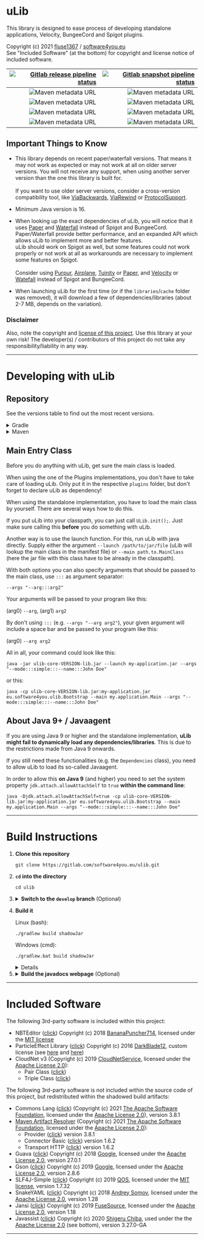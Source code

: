 # uLib

This library is designed to ease process of developing standalone applications, Velocity, BungeeCord and Spigot plugins.

Copyright (c) 2021 [fluse1367](https://gitlab.com/fluse1367) / [software4you.eu](https://gitlab.com/software4you.eu)   
See "Included Software" (at the bottom) for copyright and license notice of included software.

| [![Gitlab release pipeline status](https://img.shields.io/gitlab/pipeline/software4you.eu/ulib/master?label=Release%20Build&style=for-the-badge)](https://gitlab.com/software4you.eu/ulib/-/pipelines?ref=master) | [![Gitlab snapshot pipeline status](https://img.shields.io/gitlab/pipeline/software4you.eu/ulib/develop?label=Snapshot%20Build&style=for-the-badge)](https://gitlab.com/software4you.eu/ulib/-/pipelines?ref=develop) |
| ---: | ---: |
| ![Maven metadata URL](https://img.shields.io/maven-metadata/v?color=blue&label=ulib-core-api&metadataUrl=https%3A%2F%2Fgitlab.com%2Fapi%2Fv4%2Fprojects%2F19415500%2Fpackages%2Fmaven%2Feu%2Fsoftware4you%2Fulib%2Fulib-core-api%2Fmaven-metadata.xml) | ![Maven metadata URL](https://img.shields.io/maven-metadata/v?color=blue&label=ulib-core-api&metadataUrl=https%3A%2F%2Fgitlab.com%2Fapi%2Fv4%2Fprojects%2F26647460%2Fpackages%2Fmaven%2Feu%2Fsoftware4you%2Fulib%2Fulib-core-api%2Fmaven-metadata.xml) |
| ![Maven metadata URL](https://img.shields.io/maven-metadata/v?color=orange&label=ulib-spigot-api&metadataUrl=https%3A%2F%2Fgitlab.com%2Fapi%2Fv4%2Fprojects%2F19415500%2Fpackages%2Fmaven%2Feu%2Fsoftware4you%2Fulib%2Fulib-spigot-api%2Fmaven-metadata.xml) | ![Maven metadata URL](https://img.shields.io/maven-metadata/v?color=orange&label=ulib-spigot-api&metadataUrl=https%3A%2F%2Fgitlab.com%2Fapi%2Fv4%2Fprojects%2F26647460%2Fpackages%2Fmaven%2Feu%2Fsoftware4you%2Fulib%2Fulib-spigot-api%2Fmaven-metadata.xml) |
| ![Maven metadata URL](https://img.shields.io/maven-metadata/v?color=yellow&label=ulib-bungeecord-api&metadataUrl=https%3A%2F%2Fgitlab.com%2Fapi%2Fv4%2Fprojects%2F19415500%2Fpackages%2Fmaven%2Feu%2Fsoftware4you%2Fulib%2Fulib-bungeecord-api%2Fmaven-metadata.xml) | ![Maven metadata URL](https://img.shields.io/maven-metadata/v?color=yellow&label=ulib-bungeecord-api&metadataUrl=https%3A%2F%2Fgitlab.com%2Fapi%2Fv4%2Fprojects%2F26647460%2Fpackages%2Fmaven%2Feu%2Fsoftware4you%2Fulib%2Fulib-bungeecord-api%2Fmaven-metadata.xml) |
| ![Maven metadata URL](https://img.shields.io/maven-metadata/v?color=aqua&label=ulib-velocity-api&metadataUrl=https%3A%2F%2Fgitlab.com%2Fapi%2Fv4%2Fprojects%2F19415500%2Fpackages%2Fmaven%2Feu%2Fsoftware4you%2Fulib%2Fulib-velocity-api%2Fmaven-metadata.xml) | ![Maven metadata URL](https://img.shields.io/maven-metadata/v?color=aqua&label=ulib-velocity-api&metadataUrl=https%3A%2F%2Fgitlab.com%2Fapi%2Fv4%2Fprojects%2F26647460%2Fpackages%2Fmaven%2Feu%2Fsoftware4you%2Fulib%2Fulib-velocity-api%2Fmaven-metadata.xml) |

## Important Things to Know

- This library depends on recent paper/waterfall versions. That means it may not work as expected or may not work at all
  on older server versions. You will not receive any support, when using another server version than the one this
  library is built for. <br><br>
  If you want to use older server versions, consider a cross-version compatibility tool, like
  [ViaBackwards](https://www.spigotmc.org/resources/viabackwards.27448),
  [ViaRewind](https://www.spigotmc.org/resources/viarewind.52109) or
  [ProtocolSupport](https://www.spigotmc.org/resources/protocolsupport.7201).


- Minimum Java version is 16.


- When looking up the exact dependencies of uLib, you will notice that it uses [Paper](https://papermc.io)
  and [Waterfall](https://github.com/PaperMC/Waterfall) instead of Spigot and BungeeCord.   
  Paper/Waterfall provide better performance, and an expanded API which allows uLib to implement more and better
  features.   
  uLib should work on Spigot as well, but some features could not work properly or not work at all as workarounds are
  necessary to implement some features on Spigot. <br><br>
  Consider using [Purpur](https://purpur.pl3x.net), [Airplane](https://airplane.gg),
  [Tuinity](https://github.com/Spottedleaf/Tuinity) or [Paper](https://papermc.io),
  and [Velocity](https://velocitypowered.com)
  or [Watefall](https://github.com/PaperMC/Waterfall) instead of Spigot and BungeeCord.


- When launching uLib for the first time (or if the `libraries`/`cache` folder was removed), it will download a few of
  dependencies/libraries (about 2-7 MB, depends on the variation).

### Disclaimer

Also, note the copyright and [license of this project](./LICENSE). Use this library at your own risk! The developer(s) /
contributors of this project do not take any responsibility/liability in any way.


---

# Developing with uLib

## Repository

See the versions table to find out the most recent versions.

<details><summary>Gradle</summary>

```groovy
repositories {
    /* ... */
    maven {
        url 'https://repo.software4you.eu/'
        // or url 'https://gitlab.com/api/v4/groups/software4you.eu/-/packages/maven/'
    }
    /* ... */
}
dependencies {
    /* ... */
    compile 'eu.software4you.ulib:ulib-core-api:VERSION'
    compile 'eu.software4you.ulib:ulib-spigot-api:VERSION'
    compile 'eu.software4you.ulib:ulib-bungeecord-api:VERSION'
    compile 'eu.software4you.ulib:ulib-velocity-api:VERSION'
    /* ... */
}
```

</details>
<details><summary>Maven</summary>

```xml

<project>
    <!-- ... -->
    <repositories>
        <!-- ... -->
        <repository>
            <id>software4you-repo</id>
            <url>https://repo.software4you.eu/</url>
            <!-- or <url>https://gitlab.com/api/v4/groups/software4you.eu/-/packages/maven/</url> -->
        </repository>
        <!-- ... -->
    </repositories>
    <dependencies>
        <!-- ... -->
        <dependency>
            <groupId>eu.software4you.ulib</groupId>
            <artifactId>ulib-core-api</artifactId>
            <version>VERSION</version>
        </dependency>

        <dependency>
            <groupId>eu.software4you.ulib</groupId>
            <artifactId>ulib-spigot-api</artifactId>
            <version>VERSION</version>
        </dependency>

        <dependency>
            <groupId>eu.software4you.ulib</groupId>
            <artifactId>ulib-bungeecord-api</artifactId>
            <version>VERSION</version>
        </dependency>

        <dependency>
            <groupId>eu.software4you.ulib</groupId>
            <artifactId>ulib-velocity-api</artifactId>
            <version>VERSION</version>
        </dependency>
        <!-- ... -->
    </dependencies>
    <!-- ... -->
</project>
```

</details>

## Main Entry Class

Before you do anything with uLib, get sure the main class is loaded.

When using the one of the Plugins implementations, you don't have to take care of loading uLib. Only put it in the
respective `plugins` folder, but don't forget to declare uLib as dependency!

When using the standalone implementation, you have to load the main class by yourself. There are several ways how to do
this.

If you put uLib into your classpath, you can just call `ULib.init();`. Just make sure calling this **before** you do
something with uLib.

Another way is to use the launch function. For this, run uLib with java directly. Supply either the
argument `--launch /path/to/jar/file` (uLib will lookup the main class in the manifest file)
or `--main path.to.MainClass` (here the jar file with this class have to be already in the classpath).

With both options you can also specify arguments that should be passed to the main class, use `:::` as argument
separator:

`--args "--arg:::arg2"`

Your arguments will be passed to your program like this:

(arg0) `--arg`, (arg1) `arg2`

By don't using `:::` (e.g. `--args "--arg arg2"`), your given argument will include a space bar and be passed to your
program like this:

(arg0) `--arg arg2`

All in all, your command could look like this:

```shell
java -jar ulib-core-VERSION-lib.jar --launch my-application.jar --args "--mode:::simple:::--name:::John Doe"
```

or this:

```shell
java -cp ulib-core-VERSION-lib.jar:my-application.jar eu.software4you.ulib.Bootstrap --main my.application.Main --args "--mode:::simple:::--name:::John Doe"
```

## About Java 9+ / Javaagent

If you are using Java 9 or higher and the standalone implementation, **uLib might fail to dynamically load any
dependencies/libraries**. This is due to the restrictions made from Java 9 onwards.

If you still need these functionalities (e.g. the `Dependencies` class), you need to allow uLib to load its so-called
Javaagent.

In order to allow this **on Java 9** (and higher) you need to set the system property `jdk.attach.allowAttachSelf`
to `true` **within the command line**:

```shell
java -Djdk.attach.allowAttachSelf=true -cp ulib-core-VERSION-lib.jar:my-application.jar eu.software4you.ulib.Bootstrap --main my.application.Main --args "--mode:::simple:::--name:::John Doe" 
```

---

# Build Instructions

1. **Clone this repository**
   ```shell
   git clone https://gitlab.com/software4you.eu/ulib.git
   ```
2. **`cd` into the directory**
   ```shell
   cd ulib
   ```
3. <details><summary><b>Switch to the <code>develop</code> branch</b> (Optional)</summary>
   You only need to do this if you want the most recent (unstable) changes.

   ```shell
   git checkout develop
   ```
   </details>


4. **Build it**

   Linux (bash):

   ```shell
   ./gradlew build shadowJar
   ```

   Windows (cmd):

   ```shell
   ./gradlew.bat build shadowJar
   ```

    <details><summary>Details</summary>

   -> `build` builds the apis and unready jar files:

    - `ulib-core-VERSION.jar`
    - `ulib-core-api-VERSION.jar`
    - `ulib-velocity-VERSION.jar`
    - `ulib-velocity-api-VERSION.jar`
    - `ulib-bungeecord-VERSION.jar`
    - `ulib-bungeecord-api-VERSION.jar`
    - `ulib-spigot-VERSION.jar`
    - `ulib-spigot-api-VERSION.jar`

   -> `shadowJar` builds the ready-for-use jar files:

    - `ulib-core-VERSION-lib.jar`
    - `ulib-velocity-VERSION-plugin.jar`
    - `ulib-bungeecord-VERSION-plugin.jar`
    - `ulib-spigot-VERSION-plugin.jar`

    </details>


5. <details><summary><b>Build the javadocs webpage</b> (Optional)</summary>

   Building the javadocs webpage is probably more interesting for developers who are using the development
   snapshots  (`develop` branch) of ulib, because the javadocs of them won't get published.

   Linux (bash):

    ```shell
    ./gradlew docsWebpage
    ```

   Windows (cmd):

    ```shell
    ./gradlew.bat docsWebpage
    ```

   You'll find the webpage in the directory `public`.

</details>

---

# Included Software

The following 3rd-party software is included within this project:

- NBTEditor ([click](https://github.com/BananaPuncher714/NBTEditor/tree/62e8919f10415aaff73f86aa8d4561f2ec4de791))
  Copyright (c) 2018 [BananaPuncher714](https://github.com/BananaPuncher714), licensed under
  the [MIT license](https://github.com/BananaPuncher714/NBTEditor/blob/62e8919f10415aaff73f86aa8d4561f2ec4de791/LICENSE)
- ParticleEffect
  Library ([click](https://github.com/DarkBlade12/ParticleEffect/tree/df3f57fa3f1ecd82ad8efac24dcf8371b993c019))
  Copyright (c) 2016 [DarkBlade12](https://github.com/DarkBlade12), custom license (see
  [here](https://gitlab.com/software4you.eu/ulib/-/blob/master/ulib-spigot-api/src/main/java/eu/software4you/minecraft/multiversion/BukkitReflectionUtils.java)
  and [here](https://gitlab.com/software4you.eu/ulib/-/blob/master/ulib-spigot-api/src/main/java/eu/software4you/minecraft/multiversion/ParticleEffect.java))
- CloudNet v3 (Copyright (c) 2019 [CloudNetService](https://github.com/CloudNetService), licensed under
  the [Apache License 2.0](https://github.com/CloudNetService/CloudNet-v3/blob/2fcc7b6e3bd0d8120effce2cf349eea4ee3a595d/LICENSE)):
    - Pair
      Class ([click](https://github.com/CloudNetService/CloudNet-v3/blob/2fcc7b6e3bd0d8120effce2cf349eea4ee3a595d/cloudnet-common/src/main/java/de/dytanic/cloudnet/common/collection/Pair.java))
    - Triple
      Class ([click](https://github.com/CloudNetService/CloudNet-v3/blob/2fcc7b6e3bd0d8120effce2cf349eea4ee3a595d/cloudnet-common/src/main/java/de/dytanic/cloudnet/common/collection/Triple.java))

The following 3rd-party software is not included within the source code of this project, but redistributed within the
shadowed build artifacts:

- Commons Lang ([click](https://github.com/apache/commons-lang/tree/LANG_3_8_1)) (Copyright (c)
  2021 [The Apache Software Foundation](https://github.com/apache), licensed under
  the [Apache License 2.0](https://www.apache.org/licenses/LICENSE-2.0)), version 3.8.1
- [Maven Artifact Resolver](https://github.com/apache/maven-resolver/tree/maven-resolver-1.6.2) (Copyright (c)
  2021 [The Apache Software Foundation](https://github.com/apache), licensed under
  the [Apache License 2.0](https://www.apache.org/licenses/LICENSE-2.0)):
    - Provider ([click](https://github.com/apache/maven/tree/maven-3.8.1/maven-resolver-provider)) version 3.8.1
    - Connector
      Basic ([click](https://github.com/apache/maven-resolver/tree/maven-resolver-1.6.2/maven-resolver-connector-basic))
      version 1.6.2
    - Transport
      HTTP ([click](https://github.com/apache/maven-resolver/tree/maven-resolver-1.6.2/maven-resolver-transport-http))
      version 1.6.2
- Guava ([click](https://github.com/google/guava/tree/v27.0.1)) Copyright (c) 2018 [Google](https://github.com/google),
  licensed under the [Apache License 2.0](https://github.com/google/guava/blob/v27.0.1/COPYING), version 27.0.1
- Gson ([click](https://github.com/google/gson/tree/gson-parent-2.8.6)) Copyright (c)
  2019 [Google](https://github.com/google), licensed under
  the [Apache License 2.0](https://github.com/google/gson/blob/gson-parent-2.8.6/LICENSE), version 2.8.6
- SLF4J-Simple ([click](https://github.com/qos-ch/slf4j/tree/v_1.7.32)) Copyright (c)
  2019 [QOS](https://github.com/qos-ch), licensed under the
  [MIT license](https://github.com/qos-ch/slf4j/blob/v_1.7.32/LICENSE.txt), version 1.7.32
- SnakeYAML ([click](https://github.com/asomov/snakeyaml/tree/b28f0b4d87c60ef4dd2aed9188a4c7f7fbb0ae66)) Copyright (c)
  2018 [Andrey Somov](https://github.com/asomov), licensed under the
  [Apache License 2.0](https://github.com/asomov/snakeyaml/blob/b28f0b4d87c60ef4dd2aed9188a4c7f7fbb0ae66/LICENSE.txt),
  version 1.28
- Jansi ([click](https://github.com/fusesource/jansi/tree/jansi-project-1.18)) Copyright (c)
  2019 [FuseSource](https://github.com/fusesource), licensed under
  the [Apache License 2.0](https://github.com/fusesource/jansi/blob/jansi-project-1.18/license.txt), version 1.18
- Javassist ([click](https://github.com/jboss-javassist/javassist/tree/rel_3_27_0_ga)) Copyright (c)
  2020 [Shigeru Chiba](https://github.com/jboss-javassist), used under the
  the [Apache License 2.0](https://github.com/jboss-javassist/javassist/blob/rel_3_27_0_ga/License.html) (see bottom),
  version 3.27.0-GA

---